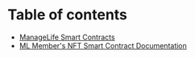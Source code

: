 # Table of contents

* [ManageLife Smart Contracts](README.md)
* [ML Member's NFT Smart Contract Documentation](ml-members-nft-smart-contract-documentation.md)
